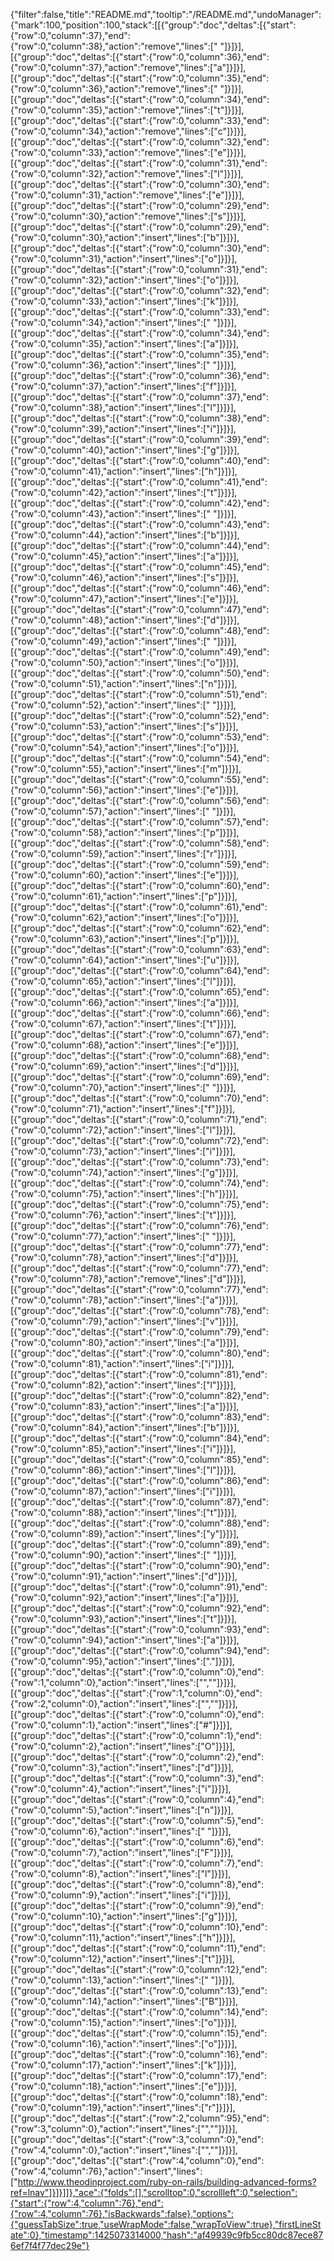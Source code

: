 {"filter":false,"title":"README.md","tooltip":"/README.md","undoManager":{"mark":100,"position":100,"stack":[[{"group":"doc","deltas":[{"start":{"row":0,"column":37},"end":{"row":0,"column":38},"action":"remove","lines":[" "]}]}],[{"group":"doc","deltas":[{"start":{"row":0,"column":36},"end":{"row":0,"column":37},"action":"remove","lines":["a"]}]}],[{"group":"doc","deltas":[{"start":{"row":0,"column":35},"end":{"row":0,"column":36},"action":"remove","lines":[" "]}]}],[{"group":"doc","deltas":[{"start":{"row":0,"column":34},"end":{"row":0,"column":35},"action":"remove","lines":["t"]}]}],[{"group":"doc","deltas":[{"start":{"row":0,"column":33},"end":{"row":0,"column":34},"action":"remove","lines":["c"]}]}],[{"group":"doc","deltas":[{"start":{"row":0,"column":32},"end":{"row":0,"column":33},"action":"remove","lines":["e"]}]}],[{"group":"doc","deltas":[{"start":{"row":0,"column":31},"end":{"row":0,"column":32},"action":"remove","lines":["l"]}]}],[{"group":"doc","deltas":[{"start":{"row":0,"column":30},"end":{"row":0,"column":31},"action":"remove","lines":["e"]}]}],[{"group":"doc","deltas":[{"start":{"row":0,"column":29},"end":{"row":0,"column":30},"action":"remove","lines":["s"]}]}],[{"group":"doc","deltas":[{"start":{"row":0,"column":29},"end":{"row":0,"column":30},"action":"insert","lines":["b"]}]}],[{"group":"doc","deltas":[{"start":{"row":0,"column":30},"end":{"row":0,"column":31},"action":"insert","lines":["o"]}]}],[{"group":"doc","deltas":[{"start":{"row":0,"column":31},"end":{"row":0,"column":32},"action":"insert","lines":["o"]}]}],[{"group":"doc","deltas":[{"start":{"row":0,"column":32},"end":{"row":0,"column":33},"action":"insert","lines":["k"]}]}],[{"group":"doc","deltas":[{"start":{"row":0,"column":33},"end":{"row":0,"column":34},"action":"insert","lines":[" "]}]}],[{"group":"doc","deltas":[{"start":{"row":0,"column":34},"end":{"row":0,"column":35},"action":"insert","lines":["a"]}]}],[{"group":"doc","deltas":[{"start":{"row":0,"column":35},"end":{"row":0,"column":36},"action":"insert","lines":[" "]}]}],[{"group":"doc","deltas":[{"start":{"row":0,"column":36},"end":{"row":0,"column":37},"action":"insert","lines":["f"]}]}],[{"group":"doc","deltas":[{"start":{"row":0,"column":37},"end":{"row":0,"column":38},"action":"insert","lines":["l"]}]}],[{"group":"doc","deltas":[{"start":{"row":0,"column":38},"end":{"row":0,"column":39},"action":"insert","lines":["i"]}]}],[{"group":"doc","deltas":[{"start":{"row":0,"column":39},"end":{"row":0,"column":40},"action":"insert","lines":["g"]}]}],[{"group":"doc","deltas":[{"start":{"row":0,"column":40},"end":{"row":0,"column":41},"action":"insert","lines":["h"]}]}],[{"group":"doc","deltas":[{"start":{"row":0,"column":41},"end":{"row":0,"column":42},"action":"insert","lines":["t"]}]}],[{"group":"doc","deltas":[{"start":{"row":0,"column":42},"end":{"row":0,"column":43},"action":"insert","lines":[" "]}]}],[{"group":"doc","deltas":[{"start":{"row":0,"column":43},"end":{"row":0,"column":44},"action":"insert","lines":["b"]}]}],[{"group":"doc","deltas":[{"start":{"row":0,"column":44},"end":{"row":0,"column":45},"action":"insert","lines":["a"]}]}],[{"group":"doc","deltas":[{"start":{"row":0,"column":45},"end":{"row":0,"column":46},"action":"insert","lines":["s"]}]}],[{"group":"doc","deltas":[{"start":{"row":0,"column":46},"end":{"row":0,"column":47},"action":"insert","lines":["e"]}]}],[{"group":"doc","deltas":[{"start":{"row":0,"column":47},"end":{"row":0,"column":48},"action":"insert","lines":["d"]}]}],[{"group":"doc","deltas":[{"start":{"row":0,"column":48},"end":{"row":0,"column":49},"action":"insert","lines":[" "]}]}],[{"group":"doc","deltas":[{"start":{"row":0,"column":49},"end":{"row":0,"column":50},"action":"insert","lines":["o"]}]}],[{"group":"doc","deltas":[{"start":{"row":0,"column":50},"end":{"row":0,"column":51},"action":"insert","lines":["n"]}]}],[{"group":"doc","deltas":[{"start":{"row":0,"column":51},"end":{"row":0,"column":52},"action":"insert","lines":[" "]}]}],[{"group":"doc","deltas":[{"start":{"row":0,"column":52},"end":{"row":0,"column":53},"action":"insert","lines":["s"]}]}],[{"group":"doc","deltas":[{"start":{"row":0,"column":53},"end":{"row":0,"column":54},"action":"insert","lines":["o"]}]}],[{"group":"doc","deltas":[{"start":{"row":0,"column":54},"end":{"row":0,"column":55},"action":"insert","lines":["m"]}]}],[{"group":"doc","deltas":[{"start":{"row":0,"column":55},"end":{"row":0,"column":56},"action":"insert","lines":["e"]}]}],[{"group":"doc","deltas":[{"start":{"row":0,"column":56},"end":{"row":0,"column":57},"action":"insert","lines":[" "]}]}],[{"group":"doc","deltas":[{"start":{"row":0,"column":57},"end":{"row":0,"column":58},"action":"insert","lines":["p"]}]}],[{"group":"doc","deltas":[{"start":{"row":0,"column":58},"end":{"row":0,"column":59},"action":"insert","lines":["r"]}]}],[{"group":"doc","deltas":[{"start":{"row":0,"column":59},"end":{"row":0,"column":60},"action":"insert","lines":["e"]}]}],[{"group":"doc","deltas":[{"start":{"row":0,"column":60},"end":{"row":0,"column":61},"action":"insert","lines":["p"]}]}],[{"group":"doc","deltas":[{"start":{"row":0,"column":61},"end":{"row":0,"column":62},"action":"insert","lines":["o"]}]}],[{"group":"doc","deltas":[{"start":{"row":0,"column":62},"end":{"row":0,"column":63},"action":"insert","lines":["p"]}]}],[{"group":"doc","deltas":[{"start":{"row":0,"column":63},"end":{"row":0,"column":64},"action":"insert","lines":["u"]}]}],[{"group":"doc","deltas":[{"start":{"row":0,"column":64},"end":{"row":0,"column":65},"action":"insert","lines":["l"]}]}],[{"group":"doc","deltas":[{"start":{"row":0,"column":65},"end":{"row":0,"column":66},"action":"insert","lines":["a"]}]}],[{"group":"doc","deltas":[{"start":{"row":0,"column":66},"end":{"row":0,"column":67},"action":"insert","lines":["t"]}]}],[{"group":"doc","deltas":[{"start":{"row":0,"column":67},"end":{"row":0,"column":68},"action":"insert","lines":["e"]}]}],[{"group":"doc","deltas":[{"start":{"row":0,"column":68},"end":{"row":0,"column":69},"action":"insert","lines":["d"]}]}],[{"group":"doc","deltas":[{"start":{"row":0,"column":69},"end":{"row":0,"column":70},"action":"insert","lines":[" "]}]}],[{"group":"doc","deltas":[{"start":{"row":0,"column":70},"end":{"row":0,"column":71},"action":"insert","lines":["f"]}]}],[{"group":"doc","deltas":[{"start":{"row":0,"column":71},"end":{"row":0,"column":72},"action":"insert","lines":["l"]}]}],[{"group":"doc","deltas":[{"start":{"row":0,"column":72},"end":{"row":0,"column":73},"action":"insert","lines":["i"]}]}],[{"group":"doc","deltas":[{"start":{"row":0,"column":73},"end":{"row":0,"column":74},"action":"insert","lines":["g"]}]}],[{"group":"doc","deltas":[{"start":{"row":0,"column":74},"end":{"row":0,"column":75},"action":"insert","lines":["h"]}]}],[{"group":"doc","deltas":[{"start":{"row":0,"column":75},"end":{"row":0,"column":76},"action":"insert","lines":["t"]}]}],[{"group":"doc","deltas":[{"start":{"row":0,"column":76},"end":{"row":0,"column":77},"action":"insert","lines":[" "]}]}],[{"group":"doc","deltas":[{"start":{"row":0,"column":77},"end":{"row":0,"column":78},"action":"insert","lines":["d"]}]}],[{"group":"doc","deltas":[{"start":{"row":0,"column":77},"end":{"row":0,"column":78},"action":"remove","lines":["d"]}]}],[{"group":"doc","deltas":[{"start":{"row":0,"column":77},"end":{"row":0,"column":78},"action":"insert","lines":["a"]}]}],[{"group":"doc","deltas":[{"start":{"row":0,"column":78},"end":{"row":0,"column":79},"action":"insert","lines":["v"]}]}],[{"group":"doc","deltas":[{"start":{"row":0,"column":79},"end":{"row":0,"column":80},"action":"insert","lines":["a"]}]}],[{"group":"doc","deltas":[{"start":{"row":0,"column":80},"end":{"row":0,"column":81},"action":"insert","lines":["i"]}]}],[{"group":"doc","deltas":[{"start":{"row":0,"column":81},"end":{"row":0,"column":82},"action":"insert","lines":["l"]}]}],[{"group":"doc","deltas":[{"start":{"row":0,"column":82},"end":{"row":0,"column":83},"action":"insert","lines":["a"]}]}],[{"group":"doc","deltas":[{"start":{"row":0,"column":83},"end":{"row":0,"column":84},"action":"insert","lines":["b"]}]}],[{"group":"doc","deltas":[{"start":{"row":0,"column":84},"end":{"row":0,"column":85},"action":"insert","lines":["i"]}]}],[{"group":"doc","deltas":[{"start":{"row":0,"column":85},"end":{"row":0,"column":86},"action":"insert","lines":["l"]}]}],[{"group":"doc","deltas":[{"start":{"row":0,"column":86},"end":{"row":0,"column":87},"action":"insert","lines":["i"]}]}],[{"group":"doc","deltas":[{"start":{"row":0,"column":87},"end":{"row":0,"column":88},"action":"insert","lines":["t"]}]}],[{"group":"doc","deltas":[{"start":{"row":0,"column":88},"end":{"row":0,"column":89},"action":"insert","lines":["y"]}]}],[{"group":"doc","deltas":[{"start":{"row":0,"column":89},"end":{"row":0,"column":90},"action":"insert","lines":[" "]}]}],[{"group":"doc","deltas":[{"start":{"row":0,"column":90},"end":{"row":0,"column":91},"action":"insert","lines":["d"]}]}],[{"group":"doc","deltas":[{"start":{"row":0,"column":91},"end":{"row":0,"column":92},"action":"insert","lines":["a"]}]}],[{"group":"doc","deltas":[{"start":{"row":0,"column":92},"end":{"row":0,"column":93},"action":"insert","lines":["t"]}]}],[{"group":"doc","deltas":[{"start":{"row":0,"column":93},"end":{"row":0,"column":94},"action":"insert","lines":["a"]}]}],[{"group":"doc","deltas":[{"start":{"row":0,"column":94},"end":{"row":0,"column":95},"action":"insert","lines":["."]}]}],[{"group":"doc","deltas":[{"start":{"row":0,"column":0},"end":{"row":1,"column":0},"action":"insert","lines":["",""]}]}],[{"group":"doc","deltas":[{"start":{"row":1,"column":0},"end":{"row":2,"column":0},"action":"insert","lines":["",""]}]}],[{"group":"doc","deltas":[{"start":{"row":0,"column":0},"end":{"row":0,"column":1},"action":"insert","lines":["#"]}]}],[{"group":"doc","deltas":[{"start":{"row":0,"column":1},"end":{"row":0,"column":2},"action":"insert","lines":["O"]}]}],[{"group":"doc","deltas":[{"start":{"row":0,"column":2},"end":{"row":0,"column":3},"action":"insert","lines":["d"]}]}],[{"group":"doc","deltas":[{"start":{"row":0,"column":3},"end":{"row":0,"column":4},"action":"insert","lines":["i"]}]}],[{"group":"doc","deltas":[{"start":{"row":0,"column":4},"end":{"row":0,"column":5},"action":"insert","lines":["n"]}]}],[{"group":"doc","deltas":[{"start":{"row":0,"column":5},"end":{"row":0,"column":6},"action":"insert","lines":[" "]}]}],[{"group":"doc","deltas":[{"start":{"row":0,"column":6},"end":{"row":0,"column":7},"action":"insert","lines":["F"]}]}],[{"group":"doc","deltas":[{"start":{"row":0,"column":7},"end":{"row":0,"column":8},"action":"insert","lines":["l"]}]}],[{"group":"doc","deltas":[{"start":{"row":0,"column":8},"end":{"row":0,"column":9},"action":"insert","lines":["i"]}]}],[{"group":"doc","deltas":[{"start":{"row":0,"column":9},"end":{"row":0,"column":10},"action":"insert","lines":["g"]}]}],[{"group":"doc","deltas":[{"start":{"row":0,"column":10},"end":{"row":0,"column":11},"action":"insert","lines":["h"]}]}],[{"group":"doc","deltas":[{"start":{"row":0,"column":11},"end":{"row":0,"column":12},"action":"insert","lines":["t"]}]}],[{"group":"doc","deltas":[{"start":{"row":0,"column":12},"end":{"row":0,"column":13},"action":"insert","lines":[" "]}]}],[{"group":"doc","deltas":[{"start":{"row":0,"column":13},"end":{"row":0,"column":14},"action":"insert","lines":["B"]}]}],[{"group":"doc","deltas":[{"start":{"row":0,"column":14},"end":{"row":0,"column":15},"action":"insert","lines":["o"]}]}],[{"group":"doc","deltas":[{"start":{"row":0,"column":15},"end":{"row":0,"column":16},"action":"insert","lines":["o"]}]}],[{"group":"doc","deltas":[{"start":{"row":0,"column":16},"end":{"row":0,"column":17},"action":"insert","lines":["k"]}]}],[{"group":"doc","deltas":[{"start":{"row":0,"column":17},"end":{"row":0,"column":18},"action":"insert","lines":["e"]}]}],[{"group":"doc","deltas":[{"start":{"row":0,"column":18},"end":{"row":0,"column":19},"action":"insert","lines":["r"]}]}],[{"group":"doc","deltas":[{"start":{"row":2,"column":95},"end":{"row":3,"column":0},"action":"insert","lines":["",""]}]}],[{"group":"doc","deltas":[{"start":{"row":3,"column":0},"end":{"row":4,"column":0},"action":"insert","lines":["",""]}]}],[{"group":"doc","deltas":[{"start":{"row":4,"column":0},"end":{"row":4,"column":76},"action":"insert","lines":["http://www.theodinproject.com/ruby-on-rails/building-advanced-forms?ref=lnav"]}]}]]},"ace":{"folds":[],"scrolltop":0,"scrollleft":0,"selection":{"start":{"row":4,"column":76},"end":{"row":4,"column":76},"isBackwards":false},"options":{"guessTabSize":true,"useWrapMode":false,"wrapToView":true},"firstLineState":0},"timestamp":1425073314000,"hash":"af49939c9fb5cc80dc87ece876ef7f4f77dec29e"}